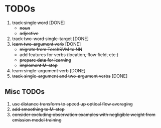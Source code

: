 
# TODOs

1. ~~track single word~~ [DONE]
	* ~~noun~~
	* ~~adjective~~
2. ~~track two-word single-target~~ [DONE]
3. ~~learn two-argument verb~~ [DONE]
	* ~~migrate from TorchSVM to NN~~
	* ~~add features for verbs (location, flow field, etc.)~~
	* ~~prepare data for learning~~
	* ~~implement M-step~~
4. ~~learn single-argument verb~~ [DONE]
5. ~~track single-argument and two-argument verbs~~ [DONE]

## Misc TODOs
1. ~~use distance transform to speed up optical flow averaging~~
2. ~~add smoothing to M-step~~
3. ~~consider excluding observation examples with negligible weight from emission model training~~

